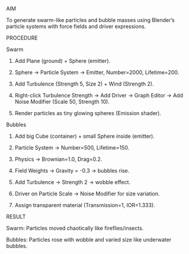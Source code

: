 AIM

To generate swarm-like particles and bubble masses using Blender’s particle systems with force fields and driver expressions.

PROCEDURE

Swarm

1. Add Plane (ground) + Sphere (emitter).


2. Sphere → Particle System → Emitter, Number=2000, Lifetime=200.


3. Add Turbulence (Strength 5, Size 2) + Wind (Strength 2).


4. Right-click Turbulence Strength → Add Driver → Graph Editor → Add Noise Modifier (Scale 50, Strength 10).


5. Render particles as tiny glowing spheres (Emission shader).



Bubbles

1. Add big Cube (container) + small Sphere inside (emitter).


2. Particle System → Number=500, Lifetime=150.


3. Physics → Brownian=1.0, Drag=0.2.


4. Field Weights → Gravity = -0.3 → bubbles rise.


5. Add Turbulence → Strength 2 → wobble effect.


6. Driver on Particle Scale → Noise Modifier for size variation.


7. Assign transparent material (Transmission=1, IOR=1.333).



RESULT

Swarm: Particles moved chaotically like fireflies/insects.

Bubbles: Particles rose with wobble and varied size like underwater bubbles.
